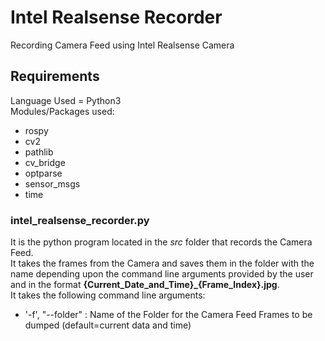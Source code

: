 # Intel Realsense Recorder
Recording Camera Feed using Intel Realsense Camera

## Requirements
Language Used = Python3<br />
Modules/Packages used:
* rospy
* cv2
* pathlib
* cv_bridge
* optparse
* sensor_msgs
* time

### intel_realsense_recorder.py
It is the python program located in the *src* folder that records the Camera Feed. <br />
It takes the frames from the Camera and saves them in the folder with the name depending upon the command line arguments provided by the user and in the format **{Current_Date_and_Time}_{Frame_Index}.jpg**. <br />
It takes the following command line arguments:
* '-f', "--folder" : Name of the Folder for the Camera Feed Frames to be dumped (default=current data and time)